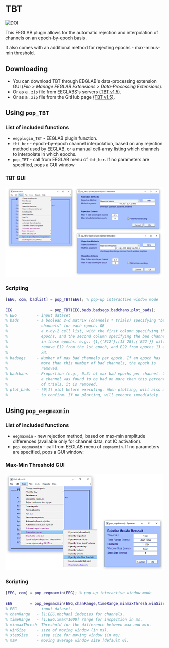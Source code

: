 # TBT

[![DOI](https://zenodo.org/badge/DOI/10.5281/zenodo.1241518.svg)](https://doi.org/10.5281/zenodo.1241518)

This EEGLAB plugin allows for the automatic rejection and interpolation of channels on an epoch-by-epoch basis.

It also comes with an additional method for rejecting epochs - max-minus-min threshold.

## Downloading

- You can download TBT through EEGLAB's data-processing extension GUI (_File > Manage EEGLAB Extensions > Data-Processing Extensions_).
- Or as a `.zip` file from EEGLABS's servers [(TBT v1.5)](http://sccn.ucsd.edu/eeglab/plugins/TBT1.5.zip).
- Or as a `.zip` file from the GitHub page [(TBT v1.5)](https://github.com/mattansb/TBT/releases).

## Using `pop_TBT`
### List of included functions
- `eegplugin_TBT` - EEGLAB plugin function.
- `tbt_bcr` - epoch-by-epoch channel interpolation, based on any rejection method used by EEGLAB, or a manual cell-array listing which channels to interpolate in which epochs.
- `pop_TBT` - call from EEGLAB menu of `tbt_bcr`. If no parameters are specified, pops a GUI window

### TBT GUI

![pop_TBT](doc/TBT_eg.png)

### Scripting
```matlab
[EEG, com, badlist] = pop_TBT(EEG); % pop-up interactive window mode

EEG         		= pop_TBT(EEG,bads,badsegs,badchans,plot_bads);
% EEG         - input dataset
% bads        - a boolean 2-d matrix (channels * trials) specifying "bad
%               channels" for each epoch. OR
%               a x-by-2 cell list, with the first column specifying the
%               epochs, and the second column specifying the bad channels
%               in those epochs. e.g.: {1,{'E12'};[13 28],{'E22'}} will
%               remove E12 from the 1st epoch, and E22 from epochs 13 and
%               28.
% badsegs     - Number of max bad channels per epoch. If an epoch has
%               more than this number of bad channels, the epoch is
%               removed.
% badchans    - Proportion (e.g., 0.3) of max bad epochs per channel. If
%               a channel was found to be bad on more than this percent
%               of trials, it is removed.
% plot_bads   - [0|1] plot before executing. When plotting, will also ask
%               to confirm. If no plotting, will execute immediately.

```
## Using `pop_eegmaxmin`

### List of included functions

- `eegmaxmin` - new rejection method, based on max-min amplitude differences (available only for channel data, not IC activation).
- `pop_eegmaxmin` - call from EEGLAB menu of `eegmaxmin`. If no parameters are specified, pops a GUI window:

### Max-Min Threshold GUI

![pop_eegmaxmin](doc/maxmin_eg.png)

### Scripting
```matlab
[EEG, com] = pop_eegmaxmin(EEG); % pop-up interactive window mode

EEG        = pop_eegmaxmin(EEG,chanRange,timeRange,minmaxThresh,winSize,stepSize);
% EEG         - input dataset.
% chanRange   - [1:EEG.nbchan] indecies for channels.
% timeRange   - [1:EEG.xmax*1000] range for inspection in ms.
% minmaxThresh- Threshold for the difference between max and min.
% winSize     - size of moving window (in ms).
% stepSize    - step size for moving window (in ms).
% maW         - moving average window size [default 0].
```
